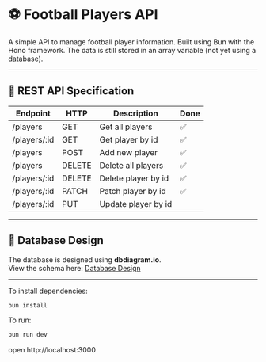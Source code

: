 # ⚽ Football Players API

A simple API to manage football player information. Built using Bun with the Hono framework.
The data is still stored in an array variable (not yet using a database).

---

## 📖 REST API Specification

| Endpoint     | HTTP   | Description         | Done |
| ------------ | ------ | ------------------- | ---- |
| /players     | GET    | Get all players     | ✅   |
| /players/:id | GET    | Get player by id    | ✅   |
| /players     | POST   | Add new player      | ✅   |
| /players     | DELETE | Delete all players  | ✅   |
| /players/:id | DELETE | Delete player by id | ✅   |
| /players/:id | PATCH  | Patch player by id  | ✅   |
| /players/:id | PUT    | Update player by id |      |

---

## 📌 Database Design

The database is designed using **dbdiagram.io**.  
View the schema here: [Database Design](https://dbdiagram.io/d/desain-db-players-football-68bfc52361a46d388e1c331e)

---

To install dependencies:

```sh
bun install
```

To run:

```sh
bun run dev
```

open http://localhost:3000
